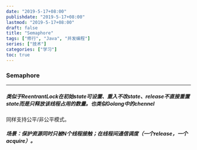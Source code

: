 ```yaml
---
date: "2019-5-17+08:00"
publishdate: "2019-5-17+08:00"
lastmod: "2019-5-17+08:00"
draft: false
title: "Semaphore"
tags: ["修行", "Java", "并发编程"]
series: ["技术"]
categories: ["学习"]
toc: true
---
```


### Semaphore

---

##### 类似于ReentrantLock在初始state可设置、重入不改state、release不直接重置state而是只释放该线程占用的数量。也类似Golang中的chennel

同样支持公平/非公平模式。

##### 场景：保护资源同时只被N个线程接触；在线程间通信调度（一个release，一个acquire）。
